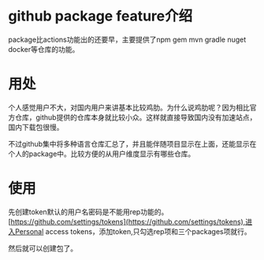 # github package feature介绍
package比actions功能出的还要早，主要提供了npm gem mvn gradle nuget docker等仓库的功能。
# 用处
个人感觉用户不大，对国内用户来讲基本比较鸡肋。为什么说鸡肋呢？因为相比官方仓库，github提供的仓库本身就比较小众。这样就直接导致国内没有加速站点，国内下载包很慢。

不过github集中将多种语言仓库汇总了，并且能伴随项目显示在上面，还能显示在个人的package中。比较方便的从用户维度显示有哪些仓库。
# 使用
先创建token默认的用户名密码是不能用rep功能的。[https://github.com/settings/tokens](https://github.com/settings/tokens),进入Personal access tokens，添加token,只勾选rep项和三个packages项就行。

然后就可以创建包了。